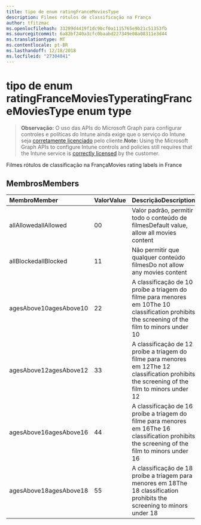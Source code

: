 ```yaml
---
title: tipo de enum ratingFranceMoviesType
description: Filmes rótulos de classificação na França
author: tfitzmac
ms.openlocfilehash: 33289d4419f1dc9bcf0a1115765e9b21c51353fb
ms.sourcegitcommit: 6a82bf240a3cfc0baabd227349e08a08311e3d44
ms.translationtype: MT
ms.contentlocale: pt-BR
ms.lasthandoff: 12/18/2018
ms.locfileid: "27304841"
---
```

# <a name="ratingfrancemoviestype-enum-type"></a><span data-ttu-id="1639d-103">tipo de enum ratingFranceMoviesType</span><span class="sxs-lookup"><span data-stu-id="1639d-103">ratingFranceMoviesType enum type</span></span>

> <span data-ttu-id="1639d-104">**Observação:** O uso das APIs do Microsoft Graph para configurar controles e políticas do Intune ainda exige que o serviço do Intune seja [corretamente licenciado](https://go.microsoft.com/fwlink/?linkid=839381) pelo cliente.</span><span class="sxs-lookup"><span data-stu-id="1639d-104">**Note:** Using the Microsoft Graph APIs to configure Intune controls and policies still requires that the Intune service is [correctly licensed](https://go.microsoft.com/fwlink/?linkid=839381) by the customer.</span></span>

<span data-ttu-id="1639d-105">Filmes rótulos de classificação na França</span><span class="sxs-lookup"><span data-stu-id="1639d-105">Movies rating labels in France</span></span>
## <a name="members"></a><span data-ttu-id="1639d-106">Membros</span><span class="sxs-lookup"><span data-stu-id="1639d-106">Members</span></span>
|<span data-ttu-id="1639d-107">Membro</span><span class="sxs-lookup"><span data-stu-id="1639d-107">Member</span></span>|<span data-ttu-id="1639d-108">Valor</span><span class="sxs-lookup"><span data-stu-id="1639d-108">Value</span></span>|<span data-ttu-id="1639d-109">Descrição</span><span class="sxs-lookup"><span data-stu-id="1639d-109">Description</span></span>|
|:---|:---|:---|
|<span data-ttu-id="1639d-110">allAllowed</span><span class="sxs-lookup"><span data-stu-id="1639d-110">allAllowed</span></span>|<span data-ttu-id="1639d-111">0</span><span class="sxs-lookup"><span data-stu-id="1639d-111">0</span></span>|<span data-ttu-id="1639d-112">Valor padrão, permitir todo o conteúdo de filmes</span><span class="sxs-lookup"><span data-stu-id="1639d-112">Default value, allow all movies content</span></span>|
|<span data-ttu-id="1639d-113">allBlocked</span><span class="sxs-lookup"><span data-stu-id="1639d-113">allBlocked</span></span>|<span data-ttu-id="1639d-114">1</span><span class="sxs-lookup"><span data-stu-id="1639d-114">1</span></span>|<span data-ttu-id="1639d-115">Não permitir que qualquer conteúdo filmes</span><span class="sxs-lookup"><span data-stu-id="1639d-115">Do not allow any movies content</span></span>|
|<span data-ttu-id="1639d-116">agesAbove10</span><span class="sxs-lookup"><span data-stu-id="1639d-116">agesAbove10</span></span>|<span data-ttu-id="1639d-117">2</span><span class="sxs-lookup"><span data-stu-id="1639d-117">2</span></span>|<span data-ttu-id="1639d-118">A classificação de 10 proíbe a triagem do filme para menores em 10</span><span class="sxs-lookup"><span data-stu-id="1639d-118">The 10 classification prohibits the screening of the film to minors under 10</span></span>|
|<span data-ttu-id="1639d-119">agesAbove12</span><span class="sxs-lookup"><span data-stu-id="1639d-119">agesAbove12</span></span>|<span data-ttu-id="1639d-120">3</span><span class="sxs-lookup"><span data-stu-id="1639d-120">3</span></span>|<span data-ttu-id="1639d-121">A classificação de 12 proíbe a triagem do filme para menores em 12</span><span class="sxs-lookup"><span data-stu-id="1639d-121">The 12 classification prohibits the screening of the film to minors under 12</span></span>|
|<span data-ttu-id="1639d-122">agesAbove16</span><span class="sxs-lookup"><span data-stu-id="1639d-122">agesAbove16</span></span>|<span data-ttu-id="1639d-123">4</span><span class="sxs-lookup"><span data-stu-id="1639d-123">4</span></span>|<span data-ttu-id="1639d-124">A classificação de 16 proíbe a triagem do filme para menores em 16</span><span class="sxs-lookup"><span data-stu-id="1639d-124">The 16 classification prohibits the screening of the film to minors under 16</span></span>|
|<span data-ttu-id="1639d-125">agesAbove18</span><span class="sxs-lookup"><span data-stu-id="1639d-125">agesAbove18</span></span>|<span data-ttu-id="1639d-126">5</span><span class="sxs-lookup"><span data-stu-id="1639d-126">5</span></span>|<span data-ttu-id="1639d-127">A classificação de 18 proíbe a triagem para menores em 18</span><span class="sxs-lookup"><span data-stu-id="1639d-127">The 18 classification prohibits the screening to minors under 18</span></span>|



